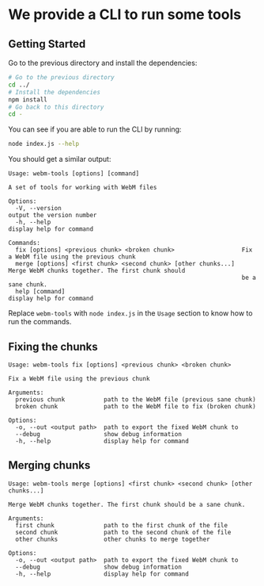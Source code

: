 # We provide a CLI to run some tools

## Getting Started

Go to the previous directory and install the dependencies:

```sh
# Go to the previous directory
cd ../
# Install the dependencies
npm install
# Go back to this directory
cd -
```

You can see if you are able to run the CLI by running:

```sh
node index.js --help
```

You should get a similar output:

```
Usage: webm-tools [options] [command]

A set of tools for working with WebM files

Options:
  -V, --version                                                   output the version number
  -h, --help                                                      display help for command

Commands:
  fix [options] <previous chunk> <broken chunk>                   Fix a WebM file using the previous chunk
  merge [options] <first chunk> <second chunk> [other chunks...]  Merge WebM chunks together. The first chunk should
                                                                  be a sane chunk.
  help [command]                                                  display help for command
```

Replace `webm-tools` with `node index.js` in the `Usage` section to know how to run the commands.

## Fixing the chunks

```
Usage: webm-tools fix [options] <previous chunk> <broken chunk>

Fix a WebM file using the previous chunk

Arguments:
  previous chunk           path to the WebM file (previous sane chunk)
  broken chunk             path to the WebM file to fix (broken chunk)

Options:
  -o, --out <output path>  path to export the fixed WebM chunk to
  --debug                  show debug information
  -h, --help               display help for command
```

## Merging chunks

```
Usage: webm-tools merge [options] <first chunk> <second chunk> [other chunks...]

Merge WebM chunks together. The first chunk should be a sane chunk.

Arguments:
  first chunk              path to the first chunk of the file
  second chunk             path to the second chunk of the file
  other chunks             other chunks to merge together

Options:
  -o, --out <output path>  path to export the fixed WebM chunk to
  --debug                  show debug information
  -h, --help               display help for command
```
